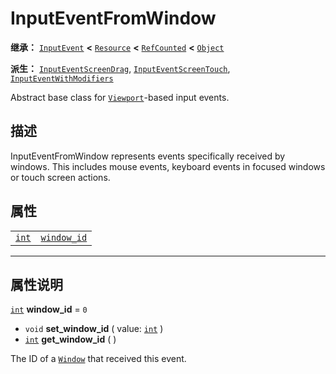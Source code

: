 <!-- ⚠ 请勿编辑本文件 ⚠ -->
<!-- 本文档使用脚本从 WeDot 引擎源码仓库生成。 -->
<!-- 生成脚本：https://github.com/WeDot-Engine/WeDot/tree/4.3/doc/tools/make_md.py； -->
<!-- 原文件：https://github.com/WeDot-Engine/WeDot/tree/4.3/doc/classes/InputEventFromWindow.xml。 -->

<div id="_class_inputeventfromwindow"></div>

# InputEventFromWindow

**继承：** [`InputEvent`](class_inputevent.md) **<** [`Resource`](class_resource.md) **<** [`RefCounted`](class_refcounted.md) **<** [`Object`](class_object.md)

**派生：** [`InputEventScreenDrag`](class_inputeventscreendrag.md), [`InputEventScreenTouch`](class_inputeventscreentouch.md), [`InputEventWithModifiers`](class_inputeventwithmodifiers.md)

Abstract base class for [`Viewport`](class_viewport.md)-based input events.

## 描述

InputEventFromWindow represents events specifically received by windows. This includes mouse events, keyboard events in focused windows or touch screen actions.

## 属性

|||
|:-:|:--|
| [`int`](class_int.md) | [`window_id`](class_inputeventfromwindow.md#class_inputeventfromwindow_property_window_id) | ``0`` |

<!-- rst-class:: classref-section-separator -->

---

## 属性说明

<div id="_class_inputeventfromwindow_property_window_id"></div>

[`int`](class_int.md) **window_id** = ``0`` <div id="class_inputeventfromwindow_property_window_id"></div>

- `void` **set_window_id** ( value: [`int`](class_int.md) )
- [`int`](class_int.md) **get_window_id** ( )

The ID of a [`Window`](class_window.md) that received this event.

[^virtual]: 本方法通常需要用户覆盖才能生效。
[^const]: 本方法无副作用，不会修改该实例的任何成员变量。
[^vararg]: 本方法除了能接受在此处描述的参数外，还能够继续接受任意数量的参数。
[^constructor]: 本方法用于构造某个类型。
[^static]: 调用本方法无需实例，可直接使用类名进行调用。
[^operator]: 本方法描述的是使用本类型作为左操作数的有效运算符。
[^bitfield]: 这个值是由下列位标志构成位掩码的整数。
[^void]: 无返回值。
